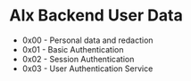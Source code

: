 # Alx Backend User Data
- 0x00 - Personal data and redaction
- 0x01 - Basic Authentication
- 0x02 - Session Authentication
- 0x03 - User Authentication Service
